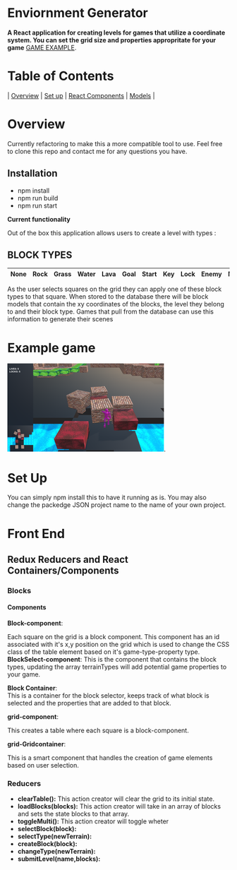 # Enviornment Generator
**A React application for creating levels for games that utilize a coordinate system. You can set the grid size and properties appropritate for your game**
[GAME EXAMPLE](https://playcanv.as/p/C6vQ4bnn/).
# Table of Contents
| [Overview](#Overview) | 
[Set up](#setup) | 
[React Components](#react) | 
[Models](#models) |

<a name = "Overview"/>

# Overview
Currently refactoring to make this a more compatible tool to use. Feel free to clone this repo and contact me for any questions you have. 

## Installation
* npm install
* npm run build
* npm run start

**Current functionality**

Out of the box this application allows users to create a level with types : 
## BLOCK TYPES 
None | Rock | Grass | Water | Lava | Goal | Start | Key | Lock | Enemy | Move |
---------|----------|---------|---------|----------|---------|----------|---------|---------|----------|---------|

As the user selects squares on the grid they can apply one of these block types to that square. When stored to the database there will be block models that contain the xy coordinates of the blocks, the level they belong to and their block type. Games that pull from the database can use this information to generate their scenes
# Example game
[![game](./public/terrain/game.png)](https://playcanv.as/p/C6vQ4bnn/).

<a name = "setup"/>

# Set Up 

You can simply npm install this to have it running as is. You may also change the packedge JSON project name to the name of your own project. 




<a name = "react"/>

# Front End
## Redux Reducers and React Containers/Components  

### Blocks

#### Components
**Block-component**: 

  Each square on the grid is a block component. This component has an id associated with it's x,y position on the grid which is used to change the CSS class of the table element based on it's game-type-property type.
**BlockSelect-component**:
  This is the component that contains the block types, updating the array terrainTypes will add potential game properties to your game.

**Block Container**:  
  This is a container for the block selector, keeps track of what block is selected and the properties that are added to that block.


 **grid-component**: 

  This creates a table where each square is a block-component.

 **grid-Gridcontainer**: 

  This is a smart component that handles the creation of game elements based on user selection. 

### Reducers

* **clearTable():** This action creator will clear the grid to its initial state.
* **loadBlocks(blocks):** This action creator will take in an array of blocks and sets the state blocks to that array.
* **toggleMulti():** This action creator will toggle wheter 
* **selectBlock(block):**
* **selectType(newTerrain):**
* **createBlock(block):**
* **changeType(newTerrain):**
* **submitLevel(name,blocks):**




<a name = "models"/>

#  
